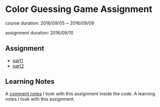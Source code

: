 # Color Guessing Game Assignment

course duration: 2016/09/05 ~ 2016/09/09

assignment duration: 2016/09/10

## Assignment

- [part1](part1.html)
- [part2](part2.html) 

## Learning Notes

A [comment notes](part2-with-note.html) I took with this assignment inside the code.
A learning notes I took with this assignment.
